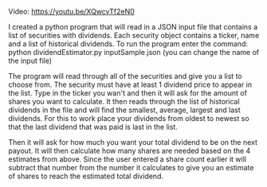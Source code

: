 Video: https://youtu.be/XQwcvTf2eN0

I created a python program that will read in a JSON input file that contains a list of securities with dividends.
Each security object contains a ticker, name and a list of historical dividends.
To run the program enter the command:
python dividendEstimator.py inputSample.json (you can change the name of the input file)

The program will read through all of the securities and give you a list to choose from.
The security must have at least 1 dividend price to appear in the list.
Type in the ticker you wan't and then it will ask for the amount of shares you want to calculate.
It then reads through the list of historical dividends in the file and will find the smallest, average, largest and last dividends.
For this to work place your dividends from oldest to newest so that the last dividend that was paid is last in the list.

Then it will ask for how much you want your total dividend to be on the next payout.
It will then calculate how many shares are needed based on the 4 estimates from above.
Since the user entered a share count earlier it will subtract that number from the number it calculates to give you an estimate of shares to reach the estimated total dividend.
